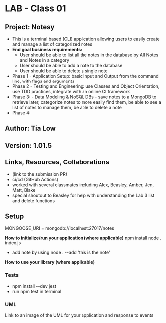 # LAB - Class 01

## Project: Notesy
- This is a terminal based (CLI) application allowing users to easily create and manage a list of categorized notes
- **End goal business requirements:**
  - User should be able to list all the notes in the database by All Notes and Notes in a category
  - User should be able to add a note to the database
  - User should be able to delete a single note
- Phase 1 - Application Setup: basic Input and Output from the command line, with flags and arguments 
- Phase 2 - Testing and Engineering: use Classes and Object Orientation, use TDD practices, integrate with an online CI framework
- Phase 3: - Data Modeling & NoSQL DBs - save notes to a MongoDB to retrieve later, categorize notes to more easily find them, be able to see a list of notes to manage them, be able to delete a note
- Phase 4: 

## Author: Tia Low

## Version: 1.01.5

## Links, Resources, Collaborations
- (link to the submission PR)
- ci/cd (GitHub Actions)
- worked with several classmates including Alex, Beasley, Amber, Jen, Matt, Blake
- special shoutout to Beasley for help with understanding the Lab 3 list and delete functions

## Setup

MONGOOSE_URI = mongodb://localhost:27017/notes

**How to initialize/run your application (where applicable)**
npm install
node . index.js
- add note by using node . --add 'this is the note'

**How to use your library (where applicable)**

### Tests
- npm install --dev jest
- run npm test in terminal


### UML
Link to an image of the UML for your application and response to events